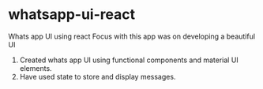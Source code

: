 # whatsapp-ui-react
Whats app UI using react
Focus with this app was on developing a beautiful UI

1. Created whats app UI using functional components and material UI elements. 
2. Have used state to store and display messages.
